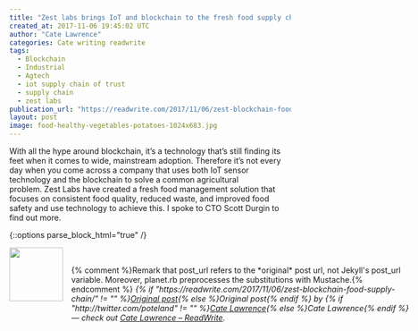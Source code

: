 ```yaml
---
title: "Zest labs brings IoT and blockchain to the fresh food supply chain"
created_at: 2017-11-06 19:45:02 UTC
author: "Cate Lawrence"
categories: Cate writing readwrite
tags: 
  - Blockchain
  - Industrial
  - Agtech
  - iot supply chain of trust
  - supply chain
  - zest labs
publication_url: "https://readwrite.com/2017/11/06/zest-blockchain-food-supply-chain/"
layout: post
image: food-healthy-vegetables-potatoes-1024x683.jpg
---
```

With all the hype around blockchain, it’s a technology that’s still finding its feet when it comes to wide, mainstream adoption. Therefore it’s not every day when you come across a company that uses both IoT sensor technology and the blockchain to solve a common agricultural problem.&nbsp;Zest Labs&nbsp;have created a fresh food management solution that focuses on consistent food quality, reduced waste, and improved food safety and use technology to achieve this. I spoke to CTO Scott Durgin to find out more.


{::options parse_block_html="true" /}
<div class="author">
   <img src="http://www.rss-specifications.com/rss-spec-rss.gif" style="width: 96px; height: 96;">
   <span style="position: absolute; padding: 32px 15px;">{% comment %}Remark that post_url refers to the *original* post url, not Jekyll's post_url variable. Moreover, planet.rb preprocesses the substitutions with Mustache.{% endcomment %}
      <i>{% if "https://readwrite.com/2017/11/06/zest-blockchain-food-supply-chain/" != "" %}<a href="https://readwrite.com/2017/11/06/zest-blockchain-food-supply-chain/">Original post</a>{% else %}Original post{% endif %} by {% if "http://twitter.com/poteland" != "" %}<a href="http://twitter.com/poteland">Cate Lawrence</a>{% else %}Cate Lawrence{% endif %} &mdash; check out <a href="https://readwrite.com">Cate Lawrence – ReadWrite</a>.</i>
  </span>
</div>
